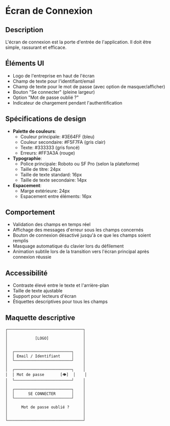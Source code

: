 # Écran de Connexion

## Description
L'écran de connexion est la porte d'entrée de l'application. Il doit être simple, rassurant et efficace.

## Éléments UI
- Logo de l'entreprise en haut de l'écran
- Champ de texte pour l'identifiant/email
- Champ de texte pour le mot de passe (avec option de masquer/afficher)
- Bouton "Se connecter" (pleine largeur)
- Option "Mot de passe oublié ?"
- Indicateur de chargement pendant l'authentification

## Spécifications de design
- **Palette de couleurs**: 
  - Couleur principale: #3E64FF (bleu)
  - Couleur secondaire: #F5F7FA (gris clair)
  - Texte: #333333 (gris foncé)
  - Erreurs: #FF3A3A (rouge)
- **Typographie**:
  - Police principale: Roboto ou SF Pro (selon la plateforme)
  - Taille de titre: 24px
  - Taille de texte standard: 16px
  - Taille de texte secondaire: 14px
- **Espacement**:
  - Marge extérieure: 24px
  - Espacement entre éléments: 16px

## Comportement
- Validation des champs en temps réel
- Affichage des messages d'erreur sous les champs concernés
- Bouton de connexion désactivé jusqu'à ce que les champs soient remplis
- Masquage automatique du clavier lors du défilement
- Animation subtile lors de la transition vers l'écran principal après connexion réussie

## Accessibilité
- Contraste élevé entre le texte et l'arrière-plan
- Taille de texte ajustable
- Support pour lecteurs d'écran
- Étiquettes descriptives pour tous les champs

## Maquette descriptive
```
┌─────────────────────────────────┐
│                                 │
│            [LOGO]               │
│                                 │
│                                 │
│  ┌─────────────────────────┐    │
│  │ Email / Identifiant     │    │
│  └─────────────────────────┘    │
│                                 │
│  ┌─────────────────────────┐    │
│  │ Mot de passe       [👁]  │    │
│  └─────────────────────────┘    │
│                                 │
│  ┌─────────────────────────┐    │
│  │      SE CONNECTER       │    │
│  └─────────────────────────┘    │
│                                 │
│      Mot de passe oublié ?      │
│                                 │
│                                 │
└─────────────────────────────────┘
```
